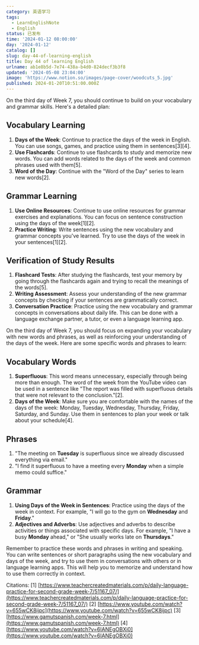 ```yaml
---
category: 英语学习
tags:
  - LearnEnglishNote
  - English
status: 已发布
time: '2024-01-12 08:00:00'
day: '2024-01-12'
catalog: []
slug: day-44-of-learning-english
title: Day 44 of learning English
urlname: ab1e8b5d-7e74-438a-b4d0-824decf3b3f8
updated: '2024-05-08 23:04:00'
image: 'https://www.notion.so/images/page-cover/woodcuts_5.jpg'
published: 2024-01-20T10:51:00.000Z
---
```


On the third day of Week 7, you should continue to build on your vocabulary and grammar skills. Here's a detailed plan:


## Vocabulary Learning

1. **Days of the Week**: Continue to practice the days of the week in English. You can use songs, games, and practice using them in sentences[3][4].
2. **Use Flashcards**: Continue to use flashcards to study and memorize new words. You can add words related to the days of the week and common phrases used with them[5].
3. **Word of the Day**: Continue with the "Word of the Day" series to learn new words[2].

## Grammar Learning

1. **Use Online Resources**: Continue to use online resources for grammar exercises and explanations. You can focus on sentence construction using the days of the week[1][2].
2. **Practice Writing**: Write sentences using the new vocabulary and grammar concepts you've learned. Try to use the days of the week in your sentences[1][2].

## Verification of Study Results

1. **Flashcard Tests**: After studying the flashcards, test your memory by going through the flashcards again and trying to recall the meanings of the words[5].
2. **Writing Assessment**: Assess your understanding of the new grammar concepts by checking if your sentences are grammatically correct.
3. **Conversation Practice**: Practice using the new vocabulary and grammar concepts in conversations about daily life. This can be done with a language exchange partner, a tutor, or even a language learning app.

On the third day of Week 7, you should focus on expanding your vocabulary with new words and phrases, as well as reinforcing your understanding of the days of the week. Here are some specific words and phrases to learn:


## Vocabulary Words

1. **Superfluous**: This word means unnecessary, especially through being more than enough. The word of the week from the YouTube video can be used in a sentence like "The report was filled with superfluous details that were not relevant to the conclusion."[2].
2. **Days of the Week**: Make sure you are comfortable with the names of the days of the week: Monday, Tuesday, Wednesday, Thursday, Friday, Saturday, and Sunday. Use them in sentences to plan your week or talk about your schedule[4].

## Phrases

1. "The meeting on **Tuesday** is superfluous since we already discussed everything via email."
2. "I find it superfluous to have a meeting every **Monday** when a simple memo could suffice."

## Grammar

1. **Using Days of the Week in Sentences**: Practice using the days of the week in context. For example, "I will go to the gym on **Wednesday** and **Friday**."
2. **Adjectives and Adverbs**: Use adjectives and adverbs to describe activities or things associated with specific days. For example, "I have a busy **Monday** ahead," or "She usually works late on **Thursdays**."

Remember to practice these words and phrases in writing and speaking. You can write sentences or short paragraphs using the new vocabulary and days of the week, and try to use them in conversations with others or in language learning apps. This will help you to memorize and understand how to use them correctly in context.


Citations:
[1] [https://www.teachercreatedmaterials.com/p/daily-language-practice-for-second-grade-week-7/51167_07/](https://www.teachercreatedmaterials.com/p/daily-language-practice-for-second-grade-week-7/51167_07/)
[2] [https://www.youtube.com/watch?v=655wCK8ijpc](https://www.youtube.com/watch?v=655wCK8ijpc)
[3] [https://www.gamutspanish.com/week-7.html](https://www.gamutspanish.com/week-7.html)
[4] [https://www.youtube.com/watch?v=6IANEgOBXi0](https://www.youtube.com/watch?v=6IANEgOBXi0)

